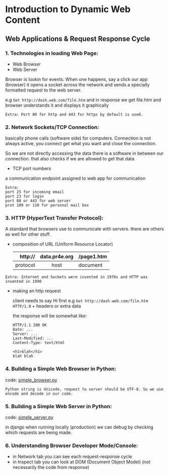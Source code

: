 # Introduction to Dynamic Web Content

## Web Applications & Request Response Cycle

### 1. Technologies in loading Web Page:
- Web Browser
- Web Server

Browser is lookin for events. When one happens, say a click our app (browser) it opens a socket across the network and sends a specially formatted request to the web server.

e.g `Get http://dash.web.com/file.htm`
and in response we get file.htm and browser understands it and displays it graphically
~~~
Extra: Port 80 for http and 443 for https by default is used.
~~~

### 2. Network Sockets/TCP Connection:

basically phone calls (software side) for computers. Connection is not always active, you connect get what you want and close the connection.

So we are not directly accessing the data there is a software in between our connection. that also checks if we are allowed to get that data

- TCP port numbers

a communication endpoint assigned to web app for communication
~~~
Extra:
port 25 for incoming email
port 23 for login
port 80 or 443 for web server
prot 109 or 110 for personal mail box
~~~

### 3. HTTP (HyperText Transfer Protocol):

A standard that browsers use to communicate with servers. there are others as well for other stuff.

- composition of URL (Uniform Resource Locator)


    | http://  | data.pr4e.org | /page1.htm|
    | ---: | :---: | :--- |
    | protocol | host | document |

~~~
Extra: Internet and Sockets were invented in 1970s and HTTP was invented in 1990
~~~

- making an http request

    client needs to say Hi first
    e.g `Get http://dash.web.com/file.htm HTTP/1.0` + headers or extra data

    the response will be somewhat like:
    ~~~
    HTTP/1.1 200 OK
    Date: ...
    Server: ...
    Last-Modified: ...
    Content-Type: text/html

    <h1>blah</h1>
    blah blah
    ~~~

### 4. Building a Simple Web Browser in Python:

code: [simple_browser.py](../codes/simple_browser.py)
~~~
Python string is Unicode, request to server should be UTF-8. So we use encode and decode in our code.
~~~

### 5. Building a Simple Web Server in Python:

code: [simple_server.py](../codes/simple_server.py)

in django when running locally (production) we can debug by checking which requests are being made.

### 6. Understanding Browser Developer Mode/Console:

- in Network tab you can see each request-response cycle
- in Inspect tab you can look at DOM (Document Object Model) (not necessarily the code from response)
